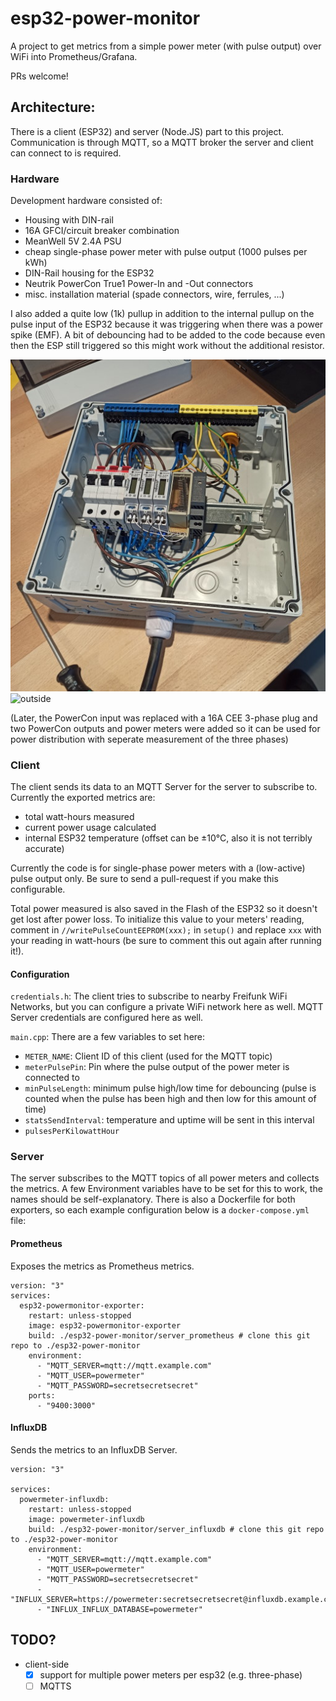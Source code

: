 # esp32-power-monitor
A project to get metrics from a simple power meter (with pulse output) over WiFi into Prometheus/Grafana.

PRs welcome!

## Architecture:
There is a client (ESP32) and server (Node.JS) part to this project. Communication is through MQTT, so a MQTT broker the server and client can connect to is required.

### Hardware
Development hardware consisted of:
- Housing with DIN-rail
- 16A GFCI/circuit breaker combination
- MeanWell 5V 2.4A PSU
- cheap single-phase power meter with pulse output (1000 pulses per kWh)
- DIN-Rail housing for the ESP32
- Neutrik PowerCon True1 Power-In and -Out connectors
- misc. installation material (spade connectors, wire, ferrules, ...)

I also added a quite low (1k) pullup in addition to the internal pullup on the pulse input of the ESP32 because it was triggering when there was a power spike (EMF). A bit of debouncing had to be added to the code because even then the ESP still triggered so this might work without the additional resistor.

![inside](./hardware/inside_small.jpg)
![outside](./hardware/outside_small.jpg)

(Later, the PowerCon input was replaced with a 16A CEE 3-phase plug and two PowerCon outputs and power meters were added so it can be used for power distribution with seperate measurement of the three phases)

### Client
The client sends its data to an MQTT Server for the server to subscribe to.
Currently the exported metrics are:
- total watt-hours measured
- current power usage calculated
- internal ESP32 temperature (offset can be ±10°C, also it is not terribly accurate)

Currently the code is for single-phase power meters with a (low-active) pulse output only. Be sure to send a pull-request if you make this configurable.

Total power measured is also saved in the Flash of the ESP32 so it doesn't get lost after power loss. To initialize this value to your meters' reading, comment in `//writePulseCountEEPROM(xxx);` in `setup()` and replace `xxx` with your reading in watt-hours (be sure to comment this out again after running it!).

#### Configuration

`credentials.h`:
The client tries to subscribe to nearby Freifunk WiFi Networks, but you can configure a private WiFi network here as well.
MQTT Server credentials are configured here as well.

`main.cpp`:
There are a few variables to set here:
- `METER_NAME`: Client ID of this client (used for the MQTT topic)
- `meterPulsePin`: Pin where the pulse output of the power meter is connected to
- `minPulseLength`: minimum pulse high/low time for debouncing (pulse is counted when the pulse has been high and then low for this amount of time)
- `statsSendInterval`: temperature and uptime will be sent in this interval
- `pulsesPerKilowattHour`

### Server
The server subscribes to the MQTT topics of all power meters and collects the metrics. A few Environment variables have to be set for this to work, the names should be self-explanatory. There is also a Dockerfile for both exporters, so each example configuration below is a `docker-compose.yml` file:

#### Prometheus
Exposes the metrics as Prometheus metrics.
```
version: "3"
services:
  esp32-powermonitor-exporter:
    restart: unless-stopped
    image: esp32-powermonitor-exporter
    build: ./esp32-power-monitor/server_prometheus # clone this git repo to ./esp32-power-monitor
    environment:
      - "MQTT_SERVER=mqtt://mqtt.example.com"
      - "MQTT_USER=powermeter"
      - "MQTT_PASSWORD=secretsecretsecret"
    ports:
      - "9400:3000"
```

#### InfluxDB
Sends the metrics to an InfluxDB Server.
```
version: "3"

services:
  powermeter-influxdb:
    restart: unless-stopped
    image: powermeter-influxdb
    build: ./esp32-power-monitor/server_influxdb # clone this git repo to ./esp32-power-monitor
    environment:
      - "MQTT_SERVER=mqtt://mqtt.example.com"
      - "MQTT_USER=powermeter"
      - "MQTT_PASSWORD=secretsecretsecret"
      - "INFLUX_SERVER=https://powermeter:secretsecretsecret@influxdb.example.com"
      - "INFLUX_INFLUX_DATABASE=powermeter"
```

## TODO?
- client-side
    - [x] support for multiple power meters per esp32 (e.g. three-phase)
    - [ ] MQTTS
